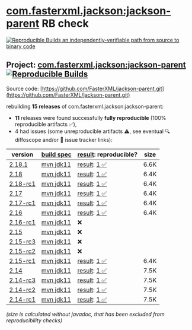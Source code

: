 [com.fasterxml.jackson:jackson-parent](https://central.sonatype.com/artifact/com.fasterxml.jackson/jackson-parent/versions) RB check
=======

[![Reproducible Builds](https://reproducible-builds.org/images/logos/rb.svg) an independently-verifiable path from source to binary code](https://reproducible-builds.org/)

## Project: [com.fasterxml.jackson:jackson-parent](https://central.sonatype.com/artifact/com.fasterxml.jackson/jackson-parent/versions) [![Reproducible Builds](https://img.shields.io/endpoint?url=https://raw.githubusercontent.com/jvm-repo-rebuild/reproducible-central/master/content/com/fasterxml/jackson/jackson-parent/badge.json)](https://github.com/jvm-repo-rebuild/reproducible-central/blob/master/content/com/fasterxml/jackson/jackson-parent/README.md)

Source code: [https://github.com/FasterXML/jackson-parent.git](https://github.com/FasterXML/jackson-parent.git)

rebuilding **15 releases** of com.fasterxml.jackson:jackson-parent:
- **11** releases were found successfully **fully reproducible** (100% reproducible artifacts :white_check_mark:),
- 4 had issues (some unreproducible artifacts :warning:, see eventual :mag: diffoscope and/or :memo: issue tracker links):

| version | [build spec](/BUILDSPEC.md) | [result](https://reproducible-builds.org/docs/jvm/): reproducible? | size |
| -- | --------- | ------ | -- |
| [2.18.1](https://central.sonatype.com/artifact/com.fasterxml.jackson/jackson-parent/2.18.1/pom) | [mvn jdk11](jackson-parent-2.18.1.buildspec) | [result](jackson-parent-2.18.1.buildinfo): [1 :white_check_mark: ](jackson-parent-2.18.1.buildcompare) | 6.6K |
| [2.18](https://central.sonatype.com/artifact/com.fasterxml.jackson/jackson-parent/2.18/pom) | [mvn jdk11](jackson-parent-2.18.buildspec) | [result](jackson-parent-2.18.buildinfo): [1 :white_check_mark: ](jackson-parent-2.18.buildcompare) | 6.4K |
| [2.18-rc1](https://central.sonatype.com/artifact/com.fasterxml.jackson/jackson-parent/2.18-rc1/pom) | [mvn jdk11](jackson-parent-2.18-rc1.buildspec) | [result](jackson-parent-2.18-rc1.buildinfo): [1 :white_check_mark: ](jackson-parent-2.18-rc1.buildcompare) | 6.4K |
| [2.17](https://central.sonatype.com/artifact/com.fasterxml.jackson/jackson-parent/2.17/pom) | [mvn jdk11](jackson-parent-2.17.buildspec) | [result](jackson-parent-2.17.buildinfo): [1 :white_check_mark: ](jackson-parent-2.17.buildcompare) | 6.4K |
| [2.17-rc1](https://central.sonatype.com/artifact/com.fasterxml.jackson/jackson-parent/2.17-rc1/pom) | [mvn jdk11](jackson-parent-2.17-rc1.buildspec) | [result](jackson-parent-2.17-rc1.buildinfo): [1 :white_check_mark: ](jackson-parent-2.17-rc1.buildcompare) | 6.4K |
| [2.16](https://central.sonatype.com/artifact/com.fasterxml.jackson/jackson-parent/2.16/pom) | [mvn jdk11](jackson-parent-2.16.buildspec) | [result](jackson-parent-2.16.buildinfo): [1 :white_check_mark: ](jackson-parent-2.16.buildcompare) | 6.4K |
| [2.16-rc1](https://central.sonatype.com/artifact/com.fasterxml.jackson/jackson-parent/2.16-rc1/pom) | [mvn jdk11](jackson-parent-2.16-rc1.buildspec) | :x: | |
| [2.15](https://central.sonatype.com/artifact/com.fasterxml.jackson/jackson-parent/2.15/pom) | [mvn jdk11](jackson-parent-2.15.buildspec) | :x: | |
| [2.15-rc3](https://central.sonatype.com/artifact/com.fasterxml.jackson/jackson-parent/2.15-rc3/pom) | [mvn jdk11](jackson-parent-2.15-rc3.buildspec) | :x: | |
| [2.15-rc2](https://central.sonatype.com/artifact/com.fasterxml.jackson/jackson-parent/2.15-rc2/pom) | [mvn jdk11](jackson-parent-2.15-rc2.buildspec) | :x: | |
| [2.15-rc1](https://central.sonatype.com/artifact/com.fasterxml.jackson/jackson-parent/2.15-rc1/pom) | [mvn jdk11](jackson-parent-2.15-rc1.buildspec) | [result](jackson-parent-2.15-rc1.buildinfo): [1 :white_check_mark: ](jackson-parent-2.15-rc1.buildcompare) | 6.4K |
| [2.14](https://central.sonatype.com/artifact/com.fasterxml.jackson/jackson-parent/2.14/pom) | [mvn jdk11](jackson-parent-2.14.buildspec) | [result](jackson-parent-2.14.buildinfo): [1 :white_check_mark: ](jackson-parent-2.14.buildcompare) | 7.5K |
| [2.14-rc3](https://central.sonatype.com/artifact/com.fasterxml.jackson/jackson-parent/2.14-rc3/pom) | [mvn jdk11](jackson-parent-2.14-rc3.buildspec) | [result](jackson-parent-2.14-rc3.buildinfo): [1 :white_check_mark: ](jackson-parent-2.14-rc3.buildcompare) | 7.5K |
| [2.14-rc2](https://central.sonatype.com/artifact/com.fasterxml.jackson/jackson-parent/2.14-rc2/pom) | [mvn jdk11](jackson-parent-2.14-rc2.buildspec) | [result](jackson-parent-2.14-rc2.buildinfo): [1 :white_check_mark: ](jackson-parent-2.14-rc2.buildcompare) | 7.5K |
| [2.14-rc1](https://central.sonatype.com/artifact/com.fasterxml.jackson/jackson-parent/2.14-rc1/pom) | [mvn jdk11](jackson-parent-2.14-rc1.buildspec) | [result](jackson-parent-2.14-rc1.buildinfo): [1 :white_check_mark: ](jackson-parent-2.14-rc1.buildcompare) | 7.5K |

<i>(size is calculated without javadoc, that has been excluded from reproducibility checks)</i>
